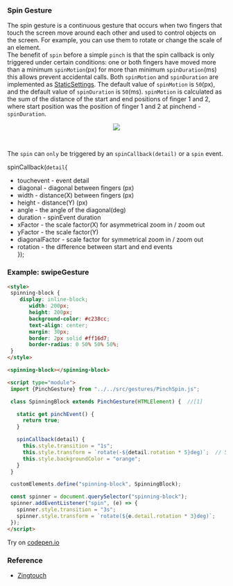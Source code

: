  ### Spin Gesture
  The spin gesture is a continuous gesture that occurs when two fingers that touch the screen move around each other and
  used to control objects on the screen.
For example, you can use them to rotate or change the scale of an element.<br>
The benefit of `spin` before a simple `pinch` is that the spin callback is only triggered under certain conditions: 
one or both fingers have moved more than a minimum `spinMotion`(px) for more than minimum `spinDuration`(ms) this allows 
prevent accidental calls.
Both `spinMotion` and `spinDuration` are implemented as [StaticSettings](../chapter2/Pattern_StaticSettings.md).
The default value of `spinMotion` is `50`(px), and the default value of `spinDuration` is `50`(ms).
`spinMotion` is calculated as the sum of the distance of the start and end positions of
finger 1 and 2, where start position was the position of finger 1 and 2 at pinchend - `spinDuration`.
<p align="center">
  <img src="http://www.gestureml.org/lib/exe/fetch.php/gestures/touch/simple/spatial/rotate/two_finger_rotate_gestureworks.png?w=200&tok=5f5c9f">
</p><br>

The `spin` can `only` be triggered by an `spinCallback(detail)` or a `spin` event.

spinCallback(`detail`{
- touchevent - event detail
- diagonal - diagonal between fingers (px)
- width - distance(X) between fingers (px)
- height - distance(Y) (px)
- angle - the angle of the diagonal(deg)
- duration - spinEvent duration
- xFactor - the scale factor(X) for asymmetrical zoom in / zoom out
- yFactor - the scale factor(Y)
- diagonalFactor - scale factor for symmetrical zoom in / zoom out 
- rotation - the difference between start and end events <br>
});

 ### Example: swipeGesture
 
 ```html
 <style>
  spinning-block {
     display: inline-block;
        width: 200px;
        height: 200px;
        background-color: #c238cc;
        text-align: center;
        margin: 30px;
        border: 2px solid #ff16d7;
        border-radius: 0 50% 50% 50%;
  }
</style>

<spinning-block></spinning-block>

<script type="module">
  import {PinchGesture} from "../../src/gestures/PinchSpin.js";

  class SpinningBlock extends PinchGesture(HTMLElement) {  //[1]

    static get pinchEvent() {
      return true;
    }

    spinCallback(detail) {                              
      this.style.transition = "1s";
      this.style.transform = `rotate(-${detail.rotation * 5}deg)`;  // 5 - acceleration factor and can be changed
      this.style.backgroundColor = "orange";
    }
  }

  customElements.define("spinning-block", SpinningBlock); 

  const spinner = document.querySelector("spinning-block"); 
  spinner.addEventListener("spin", (e) => {
    spinner.style.transition = "3s";
    spinner.style.transform = `rotate(${e.detail.rotation * 3}deg)`; 
  });
</script>
 ```
 Try on [codepen.io](https://codepen.io/Halochkin/full/PaVPNV)
  ### Reference
  * [Zingtouch](https://zingchart.github.io/zingtouch/)
 
